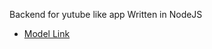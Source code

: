 Backend for yutube like app
Written in NodeJS

- [Model Link](https://app.eraser.io/workspace/YtPqZ1VogxGy1jzIDkzj)
